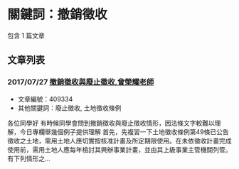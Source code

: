 # 關鍵詞：撤銷徵收

包含 1 篇文章

## 文章列表

### 2017/07/27 [撤銷徵收與廢止徵收,曾榮耀老師](../../articles/409334_%E6%92%A4%E9%8A%B7%E5%BE%B5%E6%94%B6%E8%88%87%E5%BB%A2%E6%AD%A2%E5%BE%B5%E6%94%B6%2C%E6%9B%BE%E6%A6%AE%E8%80%80%E8%80%81%E5%B8%AB.md)
- 文章編號：409334
- 其他關鍵詞：廢止徵收, 土地徵收條例

各位同學好 有時候同學會問到撤銷徵收與廢止徵收情形，因法條文字較難以理解，今日專欄舉幾個例子提供理解 首先，先複習一下土地徵收條例第49條已公告徵收之土地，需用土地人應切實按核准計畫及所定期限使用。在未依徵收計畫完成使用前，需用土地人應每年檢討其興辦事業計畫，並由其上級事業主管機關列管。有下列情形之...
